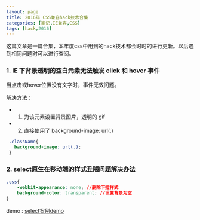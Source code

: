 ```yaml
---
layout: page
title: 2016年 CSS兼容hack技术合集
categories: [笔记,IE兼容,CSS]
tags: [hack,2016]
---
```


这篇文章是一篇合集，本年度css中用到的hack技术都会时时的进行更新。以后遇到相同问题时可以进行查阅。

### 1. IE 下背景透明的空白元素无法触发 click 和 hover 事件
当点击或hover位置没有文字时，事件无效问题。

解决方法：

* 1.   为该元素设置背景图片，透明的 gif 
* 2.   直接使用了 background-image: url(.)

```css
 .className{
   background-image: url(.);
 }
```

### 2. select原生在移动端的样式丑陋问题解决办法

```css
.css{
    -webkit-appearance: none; //删除下拉样式
    background-color: transparent; //设置背景为空
}
```

demo : [select案例demo](/demos/select/index.html)